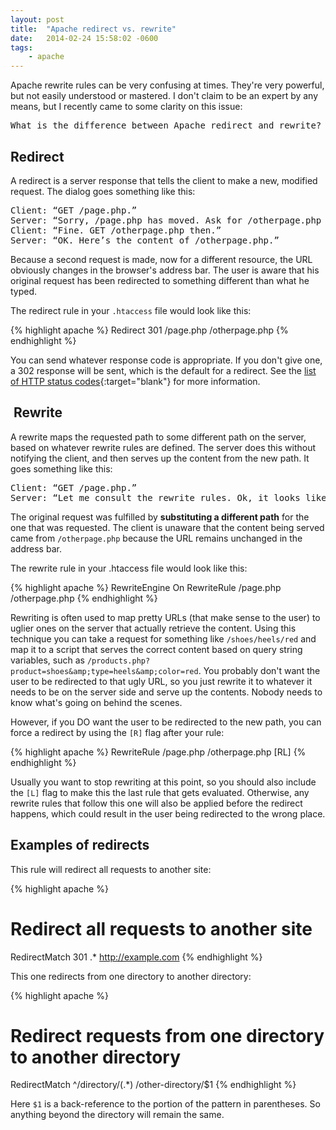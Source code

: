 ```yaml
---
layout: post
title:  "Apache redirect vs. rewrite"
date:   2014-02-24 15:58:02 -0600
tags:
    - apache
---
```


Apache rewrite rules can be very confusing at times. They're very powerful, but not easily understood or mastered. I don't claim to be an expert by any means, but I recently came to some clarity on this issue: 

<pre>What is the difference between Apache redirect and rewrite?</pre>

## Redirect

A redirect is a server response that tells the client to make a new, modified request. The dialog goes something like this:

<pre>
Client: “GET /page.php.”
Server: “Sorry, /page.php has moved. Ask for /otherpage.php instead”.
Client: “Fine. GET /otherpage.php then.”
Server: “OK. Here’s the content of /otherpage.php.”
</pre>

Because a second request is made, now for a different resource, the URL obviously changes in the browser's address bar. The user is aware that his original request has been redirected to something different than what he typed.

The redirect rule in your `.htaccess` file would look like this:

{% highlight apache %}
Redirect 301 /page.php /otherpage.php
{% endhighlight %}

You can send whatever response code is appropriate. If you don't give one, a 302 response will be sent, which is the default for a redirect. See the [list of HTTP status codes](http://en.wikipedia.org/wiki/List_of_HTTP_status_codes#3xx_Redirection){:target="blank"} for more information.

##  Rewrite

A rewrite maps the requested path to some different path on the server, based on whatever rewrite rules are defined. The server does this without notifying the client, and then serves up the content from the new path. It goes something like this:

<pre>
Client: “GET /page.php.”
Server: “Let me consult the rewrite rules. Ok, it looks like all requests for /page.php should be served from /otherpage.php. Here’s the content of /otherpage.php.”
</pre>

The original request was fulfilled by **substituting a different path** for the one that was requested. The client is unaware that the content being served came from `/otherpage.php` because the URL remains unchanged in the address bar.

The rewrite rule in your .htaccess file would look like this:

{% highlight apache %}
RewriteEngine On
RewriteRule /page.php /otherpage.php
{% endhighlight %}

Rewriting is often used to map pretty URLs (that make sense to the user) to uglier ones on the server that actually retrieve the content. Using this technique you can take a request for something like `/shoes/heels/red` and map it to a script that serves the correct content based on query string variables, such as `/products.php?product=shoes&amp;type=heels&amp;color=red`. You probably don't want the user to be redirected to that ugly URL, so you just rewrite it to whatever it needs to be on the server side and serve up the contents. Nobody needs to know what's going on behind the scenes.

However, if you DO want the user to be redirected to the new path, you can force a redirect by using the `[R]` flag after your rule:

{% highlight apache %}
RewriteRule /page.php /otherpage.php [RL]
{% endhighlight %}

Usually you want to stop rewriting at this point, so you should also include the `[L]` flag to make this the last rule that gets evaluated. Otherwise, any rewrite rules that follow this one will also be applied before the redirect happens, which could result in the user being redirected to the wrong place.

## Examples of redirects

This rule will redirect all requests to another site:

{% highlight apache %}
# Redirect all requests to another site
RedirectMatch 301 .* http://example.com
{% endhighlight %}

This one redirects from one directory to another directory:

{% highlight apache %}
# Redirect requests from one directory to another directory
RedirectMatch ^/directory/(.*) /other-directory/$1
{% endhighlight %}

Here `$1` is a back-reference to the portion of the pattern in parentheses. So anything beyond the directory will remain the same.

